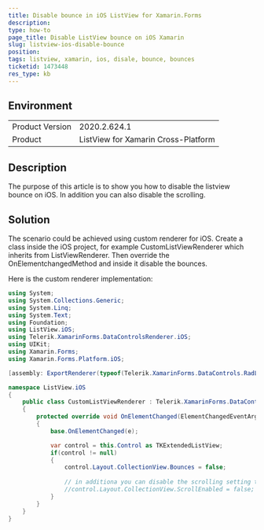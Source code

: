 ```yaml
---
title: Disable bounce in iOS ListView for Xamarin.Forms
description: 
type: how-to
page_title: Disable ListView bounce on iOS Xamarin
slug: listview-ios-disable-bounce
position: 
tags: listview, xamarin, ios, disale, bounce, bounces
ticketid: 1473448
res_type: kb
---
```


## Environment
<table>
	<tbody>
		<tr>
			<td>Product Version</td>
			<td>2020.2.624.1</td>
		</tr>
		<tr>
			<td>Product</td>
			<td>ListView for Xamarin Cross-Platform</td>
		</tr>
	</tbody>
</table>


## Description

The purpose of this article is to show you how to disable the listview bounce on iOS. In addition you can also disable the scrolling.

## Solution

The scenario could be achieved using custom renderer for iOS. Create a class inside the iOS project, for example CustomListViewRenderer which inherits from ListViewRenderer. Then override the OnElementchangedMethod and inside it disable the bounces. 

Here is the custom renderer implementation:

```C#
using System;
using System.Collections.Generic;
using System.Linq;
using System.Text;
using Foundation;
using ListView.iOS;
using Telerik.XamarinForms.DataControlsRenderer.iOS;
using UIKit;
using Xamarin.Forms;
using Xamarin.Forms.Platform.iOS;

[assembly: ExportRenderer(typeof(Telerik.XamarinForms.DataControls.RadListView), typeof(CustomListViewRenderer))]

namespace ListView.iOS
{
    public class CustomListViewRenderer : Telerik.XamarinForms.DataControlsRenderer.iOS.ListViewRenderer
    {
        protected override void OnElementChanged(ElementChangedEventArgs<Telerik.XamarinForms.DataControls.RadListView> e)
        {
            base.OnElementChanged(e);

            var control = this.Control as TKExtendedListView;
            if(control != null)
            {
                control.Layout.CollectionView.Bounces = false;
				
				// in additiona you can disable the scrolling setting the scrollenabled to false. Check the commented code below:
                //control.Layout.CollectionView.ScrollEnabled = false;
            }
        }
    }
}
```
